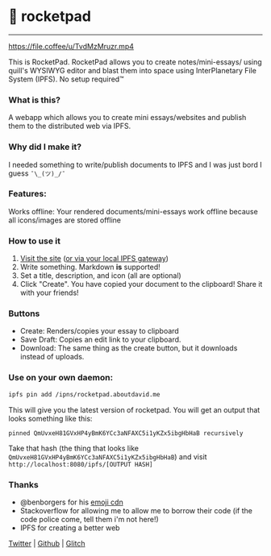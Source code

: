 # 🚀 rocketpad
___
https://file.coffee/u/TvdMzMruzr.mp4


This is RocketPad. RocketPad allows you to create notes/mini-essays/ using quill's WYSIWYG editor and blast them into space using InterPlanetary File System (IPFS). No setup required™
### What is this?
A webapp which allows you to create mini essays/websites and publish them to the distributed web via IPFS.

### Why did I make it?
I needed something to write/publish documents to IPFS and I was just bord I guess `¯\_(ツ)_/¯`

### Features:
Works offline: Your rendered documents/mini-essays work offline because all icons/images are stored offline

### How to use it
1. [Visit the site](https://rocketpad.glitch.me) ([or via your local IPFS gateway](http://localhost/ipns/rocketpad.aboutdavid.me))
2. Write something. Markdown **is** supported!
3. Set a title, description, and icon (all are optional)
4. Click "Create". You have copied your document to the clipboard! Share it with your friends!

### Buttons
- Create: Renders/copies your essay to clipboard
- Save Draft: Copies an edit link to your clipboard.
- Download: The same thing as the create button, but it downloads instead of uploads.

### Use on your own daemon:
```bash
ipfs pin add /ipns/rocketpad.aboutdavid.me
```
This will give you the latest version of rocketpad. You will get an output that looks something like this:

```
pinned QmUvxeH81GVxHP4yBmK6YCc3aNFAXC5i1yKZx5ibgHbHaB recursively
```

Take that hash (the thing that looks like `QmUvxeH81GVxHP4yBmK6YCc3aNFAXC5i1yKZx5ibgHbHaB`) and visit `http://localhost:8080/ipfs/[OUTPUT HASH]`

### Thanks
- @benborgers for his [emoji cdn](https://emojicdn.elk.sh/)
- Stackoverflow for allowing me to allow me to borrow their code (if the code police come, tell them i'm not here!)
- IPFS for creating a better web

[Twitter](https://twitter.com/UpscaleDavid/status/1357862556845690882) | [Github](https://github.com/aboutDavid/rocketpad) | [Glitch](https://glitch.com/edit/#!/rocketpad)